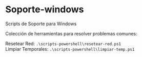# Soporte-windows
Scripts de Soporte para Windows  

Colección de herramientas para resolver problemas comunes:  

Resetear Red: `.\scripts-powershell\resetear-red.ps1`  
Limpiar Temporales: `.\scripts-powershell\limpiar-temp.ps1`  
